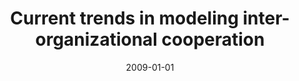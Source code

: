 ---
abstract: ''
authors:
- Birgit Hofreiter
- Christian Huemer
date: '2009-01-01'
featured: false
links:
- name: Publik
  url: https://publik.tuwien.ac.at/showentry.php?ID=203795&lang=2
publication: Journal of Enterprise Information Management, 22 (2009), S. 275 - 297
publication_types:
- '2'
publishDate: '2009-01-01'
title: Current trends in modeling inter-organizational cooperation
url_pdf: ''
---